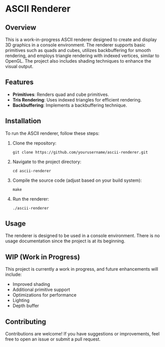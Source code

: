# ASCII Renderer

## Overview

This is a work-in-progress ASCII renderer designed to create and display 3D graphics in a console environment. The renderer supports basic primitives such as quads and cubes, utilizes backbuffering for smooth rendering, and employs triangle rendering with indexed vertices, similar to OpenGL. The project also includes shading techniques to enhance the visual output.

## Features

- **Primitives**: Renders quad and cube primitives.
- **Tris Rendering**: Uses indexed triangles for efficient rendering.
- **Backbuffering**: Implements a backbuffering technique.

## Installation

To run the ASCII renderer, follow these steps:

1. Clone the repository:

   ```git clone https://github.com/yourusername/ascii-renderer.git```

2. Navigate to the project directory:

   ```cd ascii-renderer```

3. Compile the source code (adjust based on your build system):

   ```make```

4. Run the renderer:

   ```./ascii-renderer```

## Usage

The renderer is designed to be used in a console environment. There is no usage documentation since the project is at its beginning.

## WIP (Work in Progress)

This project is currently a work in progress, and future enhancements will include:

- Improved shading
- Additional primitive support
- Optimizations for performance
- Lighting
- Depth buffer

## Contributing

Contributions are welcome! If you have suggestions or improvements, feel free to open an issue or submit a pull request.